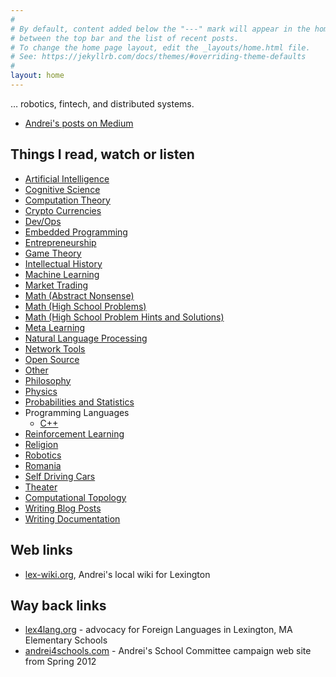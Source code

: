```yaml
---
#
# By default, content added below the "---" mark will appear in the home page
# between the top bar and the list of recent posts.
# To change the home page layout, edit the _layouts/home.html file.
# See: https://jekyllrb.com/docs/themes/#overriding-theme-defaults
#
layout: home
---
```

… robotics, fintech, and distributed systems.

* [Andrei's posts on Medium](medium.md)

## Things I read, watch or listen

* [Artificial Intelligence](artificial_intelligence.md)
* [Cognitive Science](cognitive_science.md)
* [Computation Theory](computation_theory.md)
* [Crypto Currencies](crypto_currencies.md)
* [Dev/Ops](devops.md)
* [Embedded Programming](embedded_programming.md)
* [Entrepreneurship](entrepreneurship.md)
* [Game Theory](game_theory.md)
* [Intellectual History](intellectual_history.md)
* [Machine Learning](machine_learning.md)
* [Market Trading](market_trading.md)
* [Math (Abstract Nonsense)](math_abstract_nonsense.md)
* [Math (High School Problems)](math_high_school.md)
* [Math (High School Problem Hints and Solutions)](math_high_school_solutions.md)
* [Meta Learning](meta_learning.md)
* [Natural Language Processing](natural_language_processing.md)
* [Network Tools](network_tools.md)
* [Open Source](open_source.md)
* [Other](other.md)
* [Philosophy](philosophy.md)
* [Physics](physics.md)
* [Probabilities and Statistics](probabilities_and_statistics.md)
* Programming Languages
  * [C++](programming_languages/c++.md)
* [Reinforcement Learning](reinforcement_learning.md)
* [Religion](religion.md)
* [Robotics](robotics.md)
* [Romania](romania.md)
* [Self Driving Cars](self_driving_cars.md)
* [Theater](theater.md)
* [Computational Topology](computational_topology.md)
* [Writing Blog Posts](writing_blog_posts.md)
* [Writing Documentation](writing_documentation.md)

## Web links
* <a href="http://lex-wiki.org" class="menu_link">lex-wiki.org</a>, Andrei's local wiki for Lexington

## Way back links
* <a href="https://web.archive.org/web/20150103052312/https://sites.google.com/site/lexington4languages/" class="menu_link">lex4lang.org</a> - advocacy for Foreign Languages in Lexington, MA Elementary Schools
* <a href="http://andrei4schools.com" class="menu_link">andrei4schools.com</a> - Andrei's School Committee campaign web site from Spring 2012
